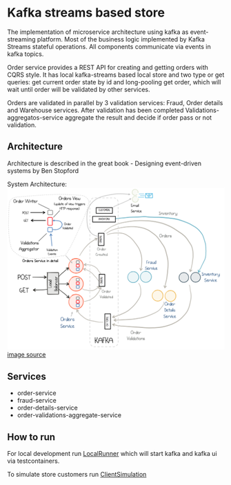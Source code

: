 
# Kafka streams based store

The implementation of microservice architecture using kafka as event-streaming platform.
Most of the business logic implemented by Kafka Streams stateful operations. All components
communicate via events in kafka topics.

Order service provides a REST API for creating and getting orders with CQRS style.
It has local kafka-streams based local store and two type or get queries: 
get current order state by id and long-pooling get order, which will wait until order 
will be validated by other services.
 
Orders are validated in parallel by 3 validation services: Fraud, Order details and Warehouse services. 
After validation has been completed Validations-aggregatos-service aggregate the result and decide
if order pass or not validation.

## Architecture

Architecture is described in the great book - Designing event-driven systems by Ben Stopford

System Architecture:
![alt text](./architecture.png "System Architecture")
[image source](https://cdn.confluent.io/wp-content/uploads/Screenshot-2017-11-09-12.34.26-1024x761.png)

## Services

- order-service
- fraud-service
- order-details-service
- order-validations-aggregate-service

## How to run

For local development run 
[LocalRunner](https://github.com/StepanovNickolay/kafka-streams-store-demo/blob/master/src/test/java/ru/step/store/LocalRunner.java)
 which will start kafka and kafka ui via testcontainers.

To simulate store customers run 
[ClientSimulation](https://github.com/StepanovNickolay/kafka-streams-store-demo/blob/master/src/main/java/ru/step/store/ClientSimulation.java)